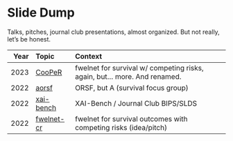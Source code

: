 
<!-- README.md is generated from README.Rmd. Please edit that file -->

# Slide Dump

Talks, pitches, journal club presentations, almost organized. But not
really, let’s be honest.

<table class="table" style="margin-left: auto; margin-right: auto;">
<thead>
<tr>
<th style="text-align:right;">
Year
</th>
<th style="text-align:left;">
Topic
</th>
<th style="text-align:left;">
Context
</th>
</tr>
</thead>
<tbody>
<tr>
<td style="text-align:right;">
2023
</td>
<td style="text-align:left;">
<a href="/2023/05-cooper/CooPeR.html">CooPeR</a>
</td>
<td style="text-align:left;">
fwelnet for survival w/ competing risks, again, but… more. And renamed.
</td>
</tr>
<tr>
<td style="text-align:right;">
2022
</td>
<td style="text-align:left;">
<a href="2022/aorsf/aorsf.html">aorsf</a>
</td>
<td style="text-align:left;">
ORSF, but A (survival focus group)
</td>
</tr>
<tr>
<td style="text-align:right;">
2022
</td>
<td style="text-align:left;">
<a href="/2022/imljc-xaibench/index.html">xai-bench</a>
</td>
<td style="text-align:left;">
XAI-Bench / Journal Club BIPS/SLDS
</td>
</tr>
<tr>
<td style="text-align:right;">
2022
</td>
<td style="text-align:left;">
<a href="/2022/fwelnet-cr/fwelnet-cr.html">fwelnet-cr</a>
</td>
<td style="text-align:left;">
fwelnet for survival outcomes with competing risks (idea/pitch)
</td>
</tr>
</tbody>
</table>

